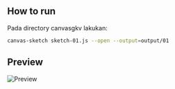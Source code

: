 ## How to run
Pada directory canvasgkv lakukan:
```sh
canvas-sketch sketch-01.js --open --output=output/01
```

## Preview
![Preview](https://drive.google.com/uc?id=13yR0EUnYXsWRnPSiDQIs_w_cSbas7s3o)
